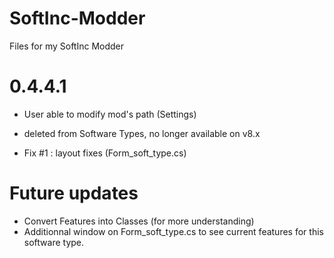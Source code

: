 # SoftInc-Modder
Files for my SoftInc Modder

# 0.4.4.1

- User able to modify mod's path (Settings)
- <Needs> deleted from Software Types, no longer available on v8.x


- Fix #1 : layout fixes (Form_soft_type.cs)



# Future updates

- Convert Features into Classes (for more understanding)
- Additionnal window on Form_soft_type.cs to see current features for this software type.
